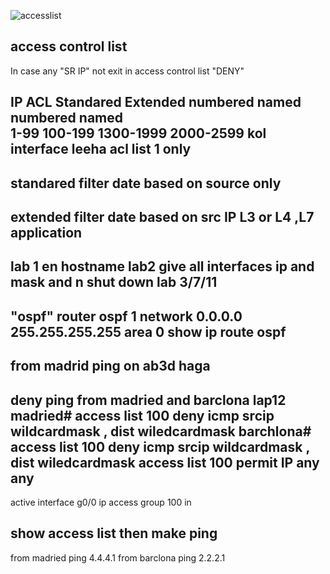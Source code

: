
![accesslist](https://github.com/user-attachments/assets/5cd955f7-08bb-4b25-ae2a-58e939c77d67)



access control list 
-------------------
In case any "SR IP" not exit in access control list "DENY"


IP ACL
         Standared                           Extended
numbered          named            numbered         named    
1-99                               100-199
1300-1999                           2000-2599
kol interface leeha acl list 1 only          
--------------------------------------------------------
standared
filter date based on source only 
-------------------------------------------------------
extended 
filter date based on src IP 
L3 or L4 ,L7 application
---------------------------------------------------
lab 1
en hostname 
lab2
give all interfaces ip and mask
and n shut down
lab 3/7/11
------------------
"ospf"
router ospf 1
network 0.0.0.0 255.255.255.255 area 0
show ip route ospf
-------------------
from madrid ping  on ab3d haga 
------------------------------

deny ping from madried and barclona 
lap12
madried# access list 100 deny icmp srcip wildcardmask , dist wiledcardmask
barchlona# access list 100 deny icmp srcip wildcardmask , dist wiledcardmask
access list 100 permit IP  any any 
--------------------
active 
interface g0/0
ip access group 100 in 

show access list 
then make ping 
------------------
from madried ping 4.4.4.1
from barclona ping 2.2.2.1
